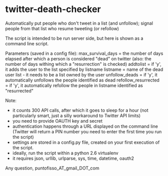 twitter-death-checker
=====================

Automatically put people who don't tweet in a list (and unfollow); signal people from that list who resume tweeting (or
refollow)

The script is intended to be run server side, but here is shown as a command line script. 

Parameters (saved in a config file):
max_survival_days = the number of days elapsed after which a person is considered "dead" on twitter (also: the number of days withing which a "resurrection" is checked)
addtolist = if 'y', it adds the user to the list specified by listname
listname = name of the dead user list - it needs to be a list owned by the user
unfollow_deads = if 'y', it automatically unfollows the people identified as dead
refollow_resurrected = if 'y', it automatically refollow the people in listname identified as "resurrected"

Note:
- it counts 300 API calls, after which it goes to sleep for a hour (not particularly smart, just a silly workaround to Twitter API limits)
- you need to provide OAUTH key and secret
- authentication happens through a URL displayed on the command line (Twitter will return a PIN number you need to enter the first time you run the script)
- settings are stored in a config.py file, created on your first execution of the script.
- ideally, run the script within a python 2.6 virtualenv
- it requires json, urllib, urlparse, sys, time, datetime, oauth2

Any question, puntofisso_AT_gmail_DOT_com
